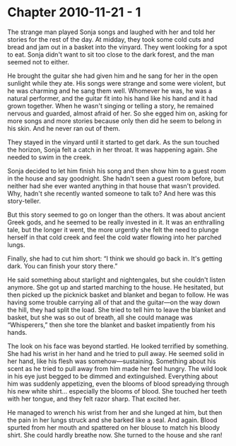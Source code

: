 # Chapter 2010-11-21 - 1

The strange man played Sonja songs and laughed with her and told her stories
for the rest of the day.  At midday, they took some cold cuts and bread and
jam out in a basket into the vinyard.  They went looking for a spot to eat.
Sonja didn't want to sit too close to the dark forest, and the man seemed not
to either.

He brought the guitar she had given him and he sang for her in the open sunlight
while they ate.  His songs were strange and some were violent, but he was charming
and he sang them well.  Whomever he was, he was a natural performer, and the guitar
fit into his hand like his hand and it had grown together.  When he wasn't singing
or telling a story, he remained nervous and guarded, almost afraid of her.  So she
egged him on, asking for more songs and more stories because only then did he seem
to belong in his skin.  And he never ran out of them.

They stayed in the vinyard until it started to get dark.  As the sun touched the
horizon, Sonja felt a catch in her throat.  It was happening again.  She needed
to swim in the creek.

Sonja decided to let him finish his song and then show him to a guest room in
the house and say goodnight.  She hadn't seen a guest room before, but neither
had she ever wanted anything in that house that wasn't provided.  Why, hadn't
she recently wanted someone to talk to?  And here was this story-teller.

But this story seemed to go on longer than the others.  It was about ancient
Greek gods, and he seemed to be really invested in it.  It was an enthralling
tale, but the longer it went, the more urgently she felt the need to plunge
herself in that cold creek and feel the cold water flowing into her parched
lungs.

Finally, she had to cut him short: “I think we should go back in. It's getting
dark.  You can finish your story there.”

He said something about starlight and nightengales, but she couldn't listen
anymore.  She got up and started marching to the house.  He hesitated, but then
picked up the picknick basket and blanket and began to follow.  He was having
some trouble carrying all of that and the guitar—on the way down the hill, they
had split the load.  She tried to tell him to leave the blanket and basket, but
she was so out of breath, all she could manage was “Whisperers,” then she tore
the blanket and basket impatiently from his hands.

The look on his face was beyond startled.  He looked terrified by something.
She had his wrist in her hand and he tried to pull away. He seemed solid
in her hand, like his flesh was somehow—sustaining. Something about his
scent as he tried to pull away from him made her feel hungry.  The wild
look in his eye just begged to be dimmed and extinguished.  Everything
about him was suddenly appetizing, even the blooms of blood spreadying
through his new white shirt… especially the blooms of blood.  She touched
her teeth with her tongue, and they felt razor sharp.  That excited her.

He managed to wrench his wrist from her and she lunged at him, but then
the pain in her lungs struck and she barked like a seal.  And again.
Blood spurted from her mouth and spattered on her blouse to match his
bloody shirt.  She could hardly breathe now.  She turned to the house
and she ran!
